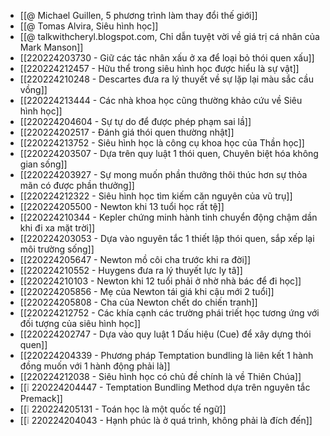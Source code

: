 - [[@ Michael Guillen, 5 phương trình làm thay đổi thế giới]]
- [[@ Tomas Alvira, Siêu hình học]]
- [[@ talkwithcheryl.blogspot.com, Chỉ dẫn tuyệt vời về giá trị cá nhân của Mark Manson]]
- [[220224203730 - Giữ các tác nhân xấu ở xa để loại bỏ thói quen xấu]]
- [[220224212457 - Hữu thể trong siêu hình học được hiểu là sự vật]]
- [[220224210248 - Descartes đưa ra lý thuyết về sự lặp lại màu sắc cầu vồng]]
- [[220224213444 - Các nhà khoa học cũng thường khảo cứu về Siêu hình học]]
- [[220224204604 - Sự tự do để được phép phạm sai lầ]]
- [[220224202517 - Đánh giá thói quen thường nhật]]
- [[220224213752 - Siêu hình học là công cụ khoa học của Thần học]]
- [[220224203507 - Dựa trên quy luật 1 thói quen, Chuyên biệt hóa không gian sống]]
- [[220224203927 - Sự mong muốn phần thưởng thôi thúc hơn sự thỏa mãn có được phần thưởng]]
- [[220224212322 - Siêu hình học tìm kiếm căn nguyên của vũ trụ]]
- [[220224205500 - Newton khi 13 tuổi học rất tệ]]
- [[220224210344 - Kepler chứng minh hành tinh chuyển động chậm dần khi đi xa mặt trời]]
- [[220224203053 - Dựa vào nguyên tắc 1 thiết lập thói quen, sắp xếp lại môi trường sống]]
- [[220224205647 - Newton mồ côi cha trước khi ra đời]]
- [[220224210552 - Huygens đưa ra lý thuyết lực ly tâ]]
- [[220224210103 - Newton khi 12 tuổi phải ở nhờ nhà bác để đi học]]
- [[220224205856 - Mẹ của Newton tái giá khi cậu mới 2 tuổi]]
- [[220224205808 - Cha của Newton chết do chiến tranh]]
- [[220224212752 - Các khía cạnh các trường phái triết học tương ứng với đối tượng của siêu hình học]]
- [[220224202747 - Dựa vào quy luật 1 Dấu hiệu (Cue) để xây dựng thói quen]]
- [[220224204339 - Phương pháp Temptation bundling là liên kết 1 hành đồng muốn với 1 hành động phải là]]
- [[220224212038 - Siêu hình học có chủ đề chính là về Thiên Chúa]]
- [[❕ 220224204447 - Temptation Bundling Method dựa trên nguyên tắc Premack]]
- [[❕ 220224205131 - Toán học là một quốc tế ngữ]]
- [[❕ 220224204043 - Hạnh phúc là ở quá trình, không phải là đích đến]]
